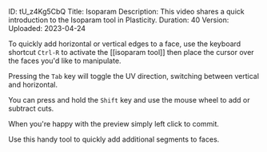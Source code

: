 ID: tU_z4Kg5CbQ
Title: Isoparam
Description: This video shares a quick introduction to the Isoparam tool in Plasticity.
Duration: 40
Version: 
Uploaded: 2023-04-24

To quickly add horizontal or vertical edges to a face, use the keyboard shortcut `Ctrl-R` to activate the [[isoparam tool]] then place the cursor over the faces you'd like to manipulate.

Pressing the `Tab` key will toggle the UV direction, switching between vertical and horizontal.

You can press and hold the `Shift` key and use the mouse wheel to
add or subtract cuts.

When you're happy with the preview simply left click to commit.

Use this handy tool to quickly add additional segments to faces.
